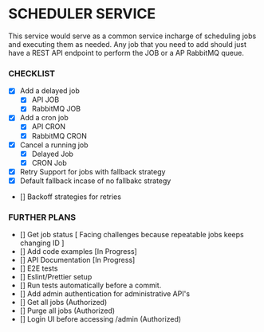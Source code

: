 # SCHEDULER SERVICE
This service would serve as a common service incharge of scheduling jobs and executing them as needed.
Any job that you need to add should just have a REST API endpoint to perform the JOB or a AP RabbitMQ queue.

### CHECKLIST
- [x] Add a delayed job
    - [x] API JOB
    - [x] RabbitMQ JOB
- [x] Add a cron job
    - [x] API CRON
    - [x] RabbitMQ CRON
- [x] Cancel a running job
    - [x] Delayed Job
    - [x] CRON Job
- [x] Retry Support for jobs with fallback strategy
- [x] Default fallback incase of no fallbakc strategy
- [] Backoff strategies for retries

### FURTHER PLANS
- [] Get job status [ Facing challenges because repeatable jobs keeps changing ID ]
- [] Add code examples [In Progress]
- [] API Documentation [In Progress]
- [] E2E tests
- [] Eslint/Prettier setup
- [] Run tests automatically before a commit.
- [] Add admin authentication for administrative API's
- [] Get all jobs (Authorized)
- [] Purge all jobs (Authorized)
- [] Login UI before accessing /admin (Authorized)
